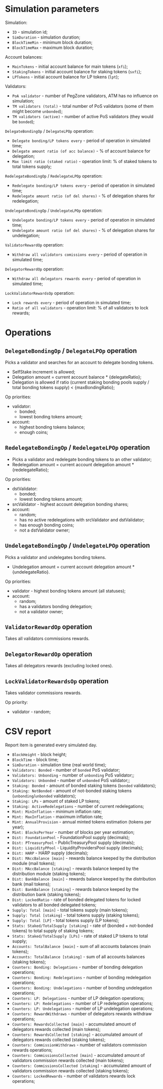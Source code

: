 # Simulation parameters

Simulation:
* `ID` - simulation id;
* `SimDuration` - simulation duration;
* `BlockTimeMin` - minimum block duration;
* `BlockTimeMax` - maximum block duration;

Account balances:
* `MainTokens` - initial account balance for main tokens (`xfi`);
* `StakingTokens` - initial account balance for staking tokens (`sxfi`);
* `LPTokens` - initial account balance for LP tokens (`lpt`);

Validators:
* `PoA validator` - number of PegZone validators, ATM has no influence on simulation;
* `TM validators (total)` - total number of PoS validators (some of them might become `unbonded`);
* `TM validators (active)` - number of active PoS validators (they would be `bonded`);

`DelegateBondingOp` / `DelegateLPOp` operation:
* `Delegate bonding/LP tokens every` - period of operation in simulated time;
* `Delegate amount ratio (of acc balance)` - % of account balance for delegation;
* `Max limit ratio (staked ratio)` - operation limit: % of staked tokens to total tokens supply;

`RedelegateBondingOp` / `RedelegateLPOp` operation:
* `Redelegate bonding/LP tokens every` - period of operation in simulated time;
* `Redelegate amount ratio (of del shares)` - % of delegation shares for redelegation;

`UndelegateBondingOp` / `UndelegateLPOp` operation:
* `Undelegate bonding/LP tokens every` - period of operation in simulated time;
* `Undelegate amount ratio (of del shares)` - % of delegation shares for undelegation;

`ValidatorRewardOp` operation:
* `Withdraw all validators comissions every` - period of operation in simulated time;

`DelegatorRewardOp` operation:
* `Withdraw all delegators rewards every` - period of operation in simulated time;

`LockValidatorRewardsOp` operation:
* `Lock rewards every` - period of operation in simulated time;
* `Ratio of all validators` - operation limit: % of all validators to lock rewards;

# Operations

## `DelegateBondingOp` / `DelegateLPOp` operation

Picks a validator and searches for an account to delegate bonding tokens.
* SelfStake increment is allowed;
* Delegation amount = current account balance * {delegateRatio};
* Delegation is allowed if ratio (current staking bonding pools supply / total bonding tokens supply) < {maxBondingRatio};

Op priorities:
- validator:
  - bonded;
  - lowest bonding tokens amount;
- account:
  - highest bonding tokens balance;
  - enough coins;

## `RedelegateBondingOp` / `RedelegateLPOp` operation

* Picks a validator and redelegate bonding tokens to an other validator;
* Redelegation amount = current account delegation amount * {redelegateRatio};

Op priorities:
- dstValidator:
  - bonded;
  - lowest bonding tokens amount;
- srcValidator - highest account delegation bonding shares;
- account:
  - random;
  - has no active redelegations with srcValidator and dstValidator;
  - has enough bonding coins;
  - not a dstValidator owner;

## `UndelegateBondingOp` / `UndelegateLPOp` operation

Picks a validator and undelegates bonding tokens.
* Undelegation amount = current account delegation amount * {undelegateRatio}.

Op priorities:
- validator - highest bonding tokens amount (all statuses);
- account:
  - random;
  - has a validators bonding delegation;
  - not a validator owner;

## `ValidatorRewardOp` operation

Takes all validators commissions rewards.

## `DelegatorRewardOp` operation

Takes all delegators rewards (excluding locked ones).

## `LockValidatorRewardsOp` operation

Takes validator commissions rewards.

Op priority:
- validator - random;

# CSV report

Report item is generated every simulated day.

* `BlockHeight` - block height;
* `BlockTime` - block time;
* `SimDuration` - simulation time (real world time);
* `Validators: Bonded` - number of `bonded` PoS validator;
* `Validators: Unbonding` - number of `unbonding` PoS validator;;
* `Validators: Unbonded` - number of `unbonded` PoS validator;;
* `Staking: Bonded` - amount of bonded staking tokens (`bonded` validators);
* `Staking: NotBonded` - amount of not-bonded staking tokens (`unbonding`/`unbonded` validators);
* `Staking: LPs` - amount of staked LP tokens;
* `Staking: ActiveRedelegations` - number of current redelegations;
* `Mint: MinInflation` - minimum inflation rate;
* `Mint: MaxInflation` - maximum inflation rate;
* `Mint: AnnualProvision` - annual minted tokens estimation (tokens per year);
* `Mint: BlocksPerYear` - number of blocks per year estimation;
* `Dist: FoundationPool` - FoundationPool supply (decimals);
* `Dist: PTreasuryPool` - PublicTreasuryPool supply (decimals);
* `Dist: LiquidityPPool` - LiquidityProvidersPool supply (decimals);
* `Dist: HARP` - HARP supply (decimals);
* `Dist: MAccBalance [main]` - rewards balance keeped by the distribution module (mail tokens);
* `Dist: MAccBalance [staking]` - rewards balance keeped by the distribution module (staking tokens);
* `Dist: BankBalance [main]` - rewards balance keeped by the distribution bank (mail tokens);
* `Dist: BankBalance [staking]` - rewards balance keeped by the distribution bank (staking tokens);
* `Dist: LockedRatio` - rate of bonded delegated tokens for locked validators to all bonded delegated tokens;
* `Supply: Total [main]` - total tokens supply (main tokens);
* `Supply: Total [staking]` - total tokens supply (staking tokens);
* `Supply: Total [LP]` - total tokens supply (LP tokens);
* `Stats: Staked/TotalSupply [staking]` - rate of (bonded + not-bonded tokens) to total supply of staking tokens;
* `Stats: Staked/TotalSupply [LPs]` - rate of staked LP tokens to total supply;
* `Accounts: TotalBalance [main]` - sum of all accounts balances (main tokens);
* `Accounts: TotalBalance [staking]` - sum of all accounts balances (staking tokens);
* `Counters: Bonding: Delegations` - number of bonding delegation operations;
* `Counters: Bonding: Redelegations` - number of bonding redelegation operations;
* `Counters: Bonding: Undelegations` - number of bonding undelegation operations;
* `Counters: LP: Delegations` - number of LP delegation operations;
* `Counters: LP: Redelegations` - number of LP redelegation operations;
* `Counters: LP: Undelegations` - number of LP undelegation operations;
* `Counters: RewardWithdraws` - number of delegators rewards withdraw operations;
* `Counters: RewardsCollected [main]` - accumulated amount of delegators rewards collected (main tokens);
* `Counters: RewardsCollected [staking]` - accumulated amount of delegators rewards collected (staking tokens);
* `Counters: CommissionWithdraws` - number of validators commission rewards operations;
* `Counters: CommissionsCollected [main]` - accumulated amount of validators commission rewards collected (main tokens);
* `Counters: CommissionsCollected [staking]` - accumulated amount of validators commission rewards collected (staking tokens);
* `Counters: LockedRewards` - number of validators rewards lock operations;
